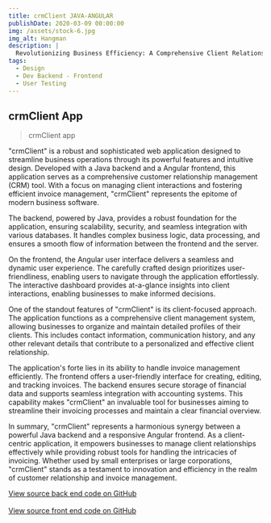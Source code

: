 ```yaml
---
title: crmClient JAVA-ANGULAR 
publishDate: 2020-03-09 00:00:00
img: /assets/stock-6.jpg
img_alt: Hangman 
description: |
  Revolutionizing Business Efficiency: A Comprehensive Client Relationship Management (CRM) and Invoice Management Solution with Java Backend and Angular Frontend!
tags:
  - Design
  - Dev Backend - Frontend
  - User Testing
---
```


## crmClient  App

> crmClient  app

"crmClient" is a robust and sophisticated web application designed to streamline business operations through its powerful features and intuitive design. Developed with a Java backend and a Angular frontend, this application serves as a comprehensive customer relationship management (CRM) tool. With a focus on managing client interactions and fostering efficient invoice management, "crmClient" represents the epitome of modern business software.

The backend, powered by Java, provides a robust foundation for the application, ensuring scalability, security, and seamless integration with various databases. It handles complex business logic, data processing, and ensures a smooth flow of information between the frontend and the server.

On the frontend, the Angular user interface delivers a seamless and dynamic user experience. The carefully crafted design prioritizes user-friendliness, enabling users to navigate through the application effortlessly. The interactive dashboard provides at-a-glance insights into client interactions, enabling businesses to make informed decisions.

One of the standout features of "crmClient" is its client-focused approach. The application functions as a comprehensive client management system, allowing businesses to organize and maintain detailed profiles of their clients. This includes contact information, communication history, and any other relevant details that contribute to a personalized and effective client relationship.

The application's forte lies in its ability to handle invoice management efficiently. The frontend offers a user-friendly interface for creating, editing, and tracking invoices. The backend ensures secure storage of financial data and supports seamless integration with accounting systems. This capability makes "crmClient" an invaluable tool for businesses aiming to streamline their invoicing processes and maintain a clear financial overview.

In summary, "crmClient" represents a harmonious synergy between a powerful Java backend and a responsive Angular frontend. As a client-centric application, it empowers businesses to manage client relationships effectively while providing robust tools for handling the intricacies of invoicing. Whether used by small enterprises or large corporations, "crmClient" stands as a testament to innovation and efficiency in the realm of customer relationship and invoice management.


<p><a href="https://github.com/SlimChi/CrmClientFActuresBAck" target="_blank">View source back end code on GitHub</a> </br></br>
<a href="https://github.com/SlimChi/CrmClientFActuresFrontAngular" target="_blank">View source front end code on GitHub</a>
</p>




